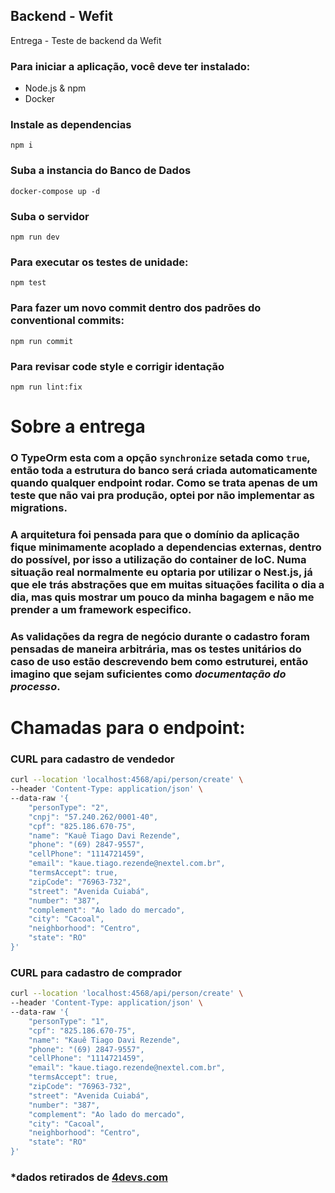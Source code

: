 ## Backend - Wefit

Entrega - Teste de backend da Wefit

### Para iniciar a aplicação, você deve ter instalado:

- Node.js & npm
- Docker

### Instale as dependencias

```
npm i
```

### Suba a instancia do Banco de Dados

```
docker-compose up -d
```

### Suba o servidor

```
npm run dev
```

### Para executar os testes de unidade:

```
npm test
```

### Para fazer um novo commit dentro dos padrões do conventional commits:

```
npm run commit
```

### Para revisar code style e corrigir identação

```
npm run lint:fix
```

# Sobre a entrega

### O TypeOrm esta com a opção `synchronize` setada como `true`, então toda a estrutura do banco será criada automaticamente quando qualquer endpoint rodar. Como se trata apenas de um teste que não vai pra produção, optei por não implementar as migrations.

### A arquitetura foi pensada para que o domínio da aplicação fique minimamente acoplado a dependencias externas, dentro do possível, por isso a utilização do container de IoC. Numa situação real normalmente eu optaria por utilizar o Nest.js, já que ele trás abstrações que em muitas situações facilita o dia a dia, mas quis mostrar um pouco da minha bagagem e não me prender a um framework especifico.

### As validações da regra de negócio durante o cadastro foram pensadas de maneira arbitrária, mas os testes unitários do caso de uso estão descrevendo bem como estruturei, então imagino que sejam suficientes como _**documentação do processo**_.

# Chamadas para o endpoint:

### CURL para cadastro de vendedor

```sh
curl --location 'localhost:4568/api/person/create' \
--header 'Content-Type: application/json' \
--data-raw '{
    "personType": "2",
    "cnpj": "57.240.262/0001-40",
    "cpf": "825.186.670-75",
    "name": "Kauê Tiago Davi Rezende",
    "phone": "(69) 2847-9557",
    "cellPhone": "1114721459",
    "email": "kaue.tiago.rezende@nextel.com.br",
    "termsAccept": true,
    "zipCode": "76963-732",
    "street": "Avenida Cuiabá",
    "number": "387",
    "complement": "Ao lado do mercado",
    "city": "Cacoal",
    "neighborhood": "Centro",
    "state": "RO"
}'
```

### CURL para cadastro de comprador

```sh
curl --location 'localhost:4568/api/person/create' \
--header 'Content-Type: application/json' \
--data-raw '{
    "personType": "1",
    "cpf": "825.186.670-75",
    "name": "Kauê Tiago Davi Rezende",
    "phone": "(69) 2847-9557",
    "cellPhone": "1114721459",
    "email": "kaue.tiago.rezende@nextel.com.br",
    "termsAccept": true,
    "zipCode": "76963-732",
    "street": "Avenida Cuiabá",
    "number": "387",
    "complement": "Ao lado do mercado",
    "city": "Cacoal",
    "neighborhood": "Centro",
    "state": "RO"
}'
```

### **\*dados retirados de [4devs.com](https://www.4devs.com.br/)**
